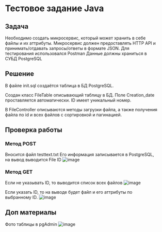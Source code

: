 # Тестовое задание Java

## Задача
Необходимо создать микросервис, который может хранить в себе файлы и их аттрибуты.
Микросервис должен предоставлять HTTP API и принимать/отдавать запросы/ответы в формате JSON.
Для тестирования использовался Postman
Данные должны храниться в СУБД PostgreSQL

## Решение

В файле init.sql создаётся таблица в БД PostgreSQL.

Создан класс FileTable описывающий таблицу в БД. Поле Creation_date проставляется автоматически. ID имеет уникальный номер.

В FileController описываются методы загрузки файла, а также получения файла по id и всех файлов с сортировкой и пагинацией.

## Проверка работы

### Метод POST
Вносится файл testtext.txt
Его информация записывается в PostgreSQL, на вывод выводится File ID
![image](https://github.com/user-attachments/assets/cf0f7b5b-ce9d-47ff-bad5-4ef92e380ec0)

### Метод GET

Если не указывать ID, то выводится список всех файлов
![image](https://github.com/user-attachments/assets/dc18548d-61d8-4949-81d5-5cd714437da8)

Если указать ID, то на выводе будет файл и его аттрибуты по выбранному ID.
![image](https://github.com/user-attachments/assets/a89c6eda-191c-4e1a-b1bd-ffa1a3b13440)

## Доп материалы

Фото таблицы в pgAdmin
![image](https://github.com/user-attachments/assets/74601d23-f7a9-41b7-849e-b87b8c82e696)






